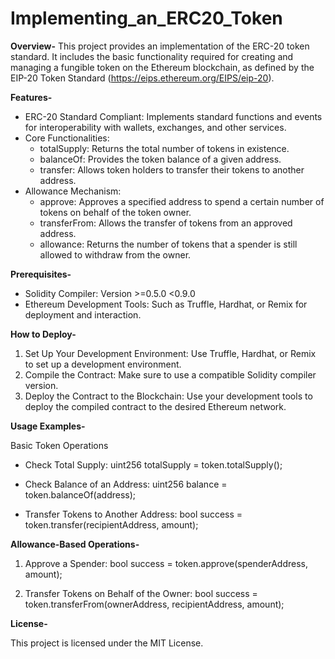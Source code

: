 # Implementing_an_ERC20_Token

**Overview-**
This project provides an implementation of the ERC-20 token standard. It includes the basic functionality required for creating and managing a fungible token on the Ethereum blockchain, as defined by the EIP-20 Token Standard (https://eips.ethereum.org/EIPS/eip-20).

**Features-**

- ERC-20 Standard Compliant: Implements standard functions and events for interoperability with wallets, exchanges, and other services.
- Core Functionalities:
  - totalSupply: Returns the total number of tokens in existence.
  - balanceOf: Provides the token balance of a given address.
  - transfer: Allows token holders to transfer their tokens to another address.
- Allowance Mechanism:
  - approve: Approves a specified address to spend a certain number of tokens on behalf of the token owner.
  - transferFrom: Allows the transfer of tokens from an approved address.
  - allowance: Returns the number of tokens that a spender is still allowed to withdraw from the owner.

**Prerequisites-**

- Solidity Compiler: Version >=0.5.0 <0.9.0
- Ethereum Development Tools: Such as Truffle, Hardhat, or Remix for deployment and interaction.

**How to Deploy-**

1. Set Up Your Development Environment: Use Truffle, Hardhat, or Remix to set up a development environment.
2. Compile the Contract: Make sure to use a compatible Solidity compiler version.
3. Deploy the Contract to the Blockchain: Use your development tools to deploy the compiled contract to the desired Ethereum network.

**Usage Examples-**

Basic Token Operations

- Check Total Supply:
  uint256 totalSupply = token.totalSupply();

- Check Balance of an Address:
  uint256 balance = token.balanceOf(address);

- Transfer Tokens to Another Address:
  bool success = token.transfer(recipientAddress, amount);

**Allowance-Based Operations-**

1. Approve a Spender:
   bool success = token.approve(spenderAddress, amount);

2. Transfer Tokens on Behalf of the Owner:
   bool success = token.transferFrom(ownerAddress, recipientAddress, amount);

**License-**

This project is licensed under the MIT License.



